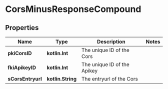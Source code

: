 
# CorsMinusResponseCompound

## Properties
Name | Type | Description | Notes
------------ | ------------- | ------------- | -------------
**pkiCorsID** | **kotlin.Int** | The unique ID of the Cors | 
**fkiApikeyID** | **kotlin.Int** | The unique ID of the Apikey | 
**sCorsEntryurl** | **kotlin.String** | The entryurl of the Cors | 



